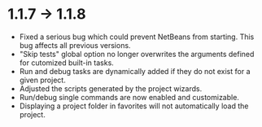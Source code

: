 # 1.1.7 -> 1.1.8

- Fixed a serious bug which could prevent NetBeans from starting. This bug affects all previous versions.
- "Skip tests" global option no longer overwrites the arguments defined for cutomized built-in tasks.
- Run and debug tasks are dynamically added if they do not exist for a given project.
- Adjusted the scripts generated by the project wizards.
- Run/debug single commands are now enabled and customizable.
- Displaying a project folder in favorites will not automatically load the project.
